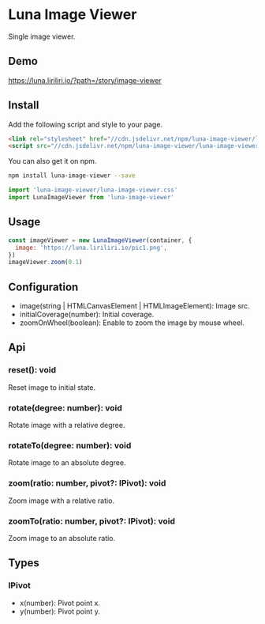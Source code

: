 # Luna Image Viewer

Single image viewer.

## Demo

https://luna.liriliri.io/?path=/story/image-viewer

## Install

Add the following script and style to your page.

```html
<link rel="stylesheet" href="//cdn.jsdelivr.net/npm/luna-image-viewer/luna-image-viewer.css" />
<script src="//cdn.jsdelivr.net/npm/luna-image-viewer/luna-image-viewer.js"></script>
```

You can also get it on npm.

```bash
npm install luna-image-viewer --save
```

```javascript
import 'luna-image-viewer/luna-image-viewer.css'
import LunaImageViewer from 'luna-image-viewer'
```

## Usage

```javascript
const imageViewer = new LunaImageViewer(container, {
  image: 'https://luna.liriliri.io/pic1.png',
})
imageViewer.zoom(0.1)
```

## Configuration

* image(string | HTMLCanvasElement | HTMLImageElement): Image src.
* initialCoverage(number): Initial coverage.
* zoomOnWheel(boolean): Enable to zoom the image by mouse wheel.

## Api

### reset(): void

Reset image to initial state.

### rotate(degree: number): void

Rotate image with a relative degree.

### rotateTo(degree: number): void

Rotate image to an absolute degree.

### zoom(ratio: number, pivot?: IPivot): void

Zoom image with a relative ratio.

### zoomTo(ratio: number, pivot?: IPivot): void

Zoom image to an absolute ratio.

## Types

### IPivot

* x(number): Pivot point x.
* y(number): Pivot point y.
